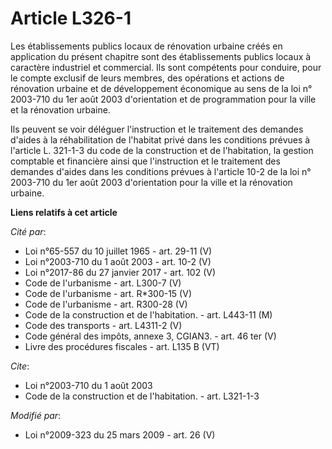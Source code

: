 # Article L326-1

Les établissements publics locaux de rénovation urbaine créés en application du présent chapitre sont des établissements
publics locaux à caractère industriel et commercial. Ils sont compétents pour conduire, pour le compte exclusif de leurs
membres, des opérations et actions de rénovation urbaine et de développement économique au sens de la loi n° 2003-710 du 1er
août 2003 d'orientation et de programmation pour la ville et la rénovation urbaine. 

Ils peuvent se voir déléguer l'instruction et le traitement des demandes d'aides à la réhabilitation de l'habitat privé dans
les conditions prévues à l'article L. 321-1-3 du code de la construction et de l'habitation, la gestion comptable et
financière ainsi que l'instruction et le traitement des demandes d'aides dans les conditions prévues à l'article 10-2 de la
loi n° 2003-710 du 1er août 2003 d'orientation pour la ville et la rénovation urbaine.

**Liens relatifs à cet article**

_Cité par_:

  - Loi n°65-557 du 10 juillet 1965 - art. 29-11 (V)
  - Loi n°2003-710 du 1 août 2003 - art. 10-2 (V)
  - Loi n°2017-86 du 27 janvier 2017 - art. 102 (V)
  - Code de l'urbanisme - art. L300-7 (V)
  - Code de l'urbanisme - art. R*300-15 (V)
  - Code de l'urbanisme - art. R300-28 (V)
  - Code de la construction et de l'habitation. - art. L443-11 (M)
  - Code des transports - art. L4311-2 (V)
  - Code général des impôts, annexe 3, CGIAN3. - art. 46 ter (V)
  - Livre des procédures fiscales - art. L135 B (VT)

_Cite_:

  - Loi n°2003-710 du 1 août 2003
  - Code de la construction et de l'habitation. - art. L321-1-3

_Modifié par_:

  - Loi n°2009-323 du 25 mars 2009 - art. 26 (V)
